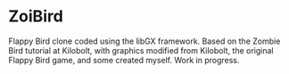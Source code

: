 ZoiBird
=======

Flappy Bird clone coded using the libGX framework. 
Based on the Zombie Bird tutorial at Kilobolt, with graphics modified from Kilobolt, 
the original Flappy Bird game, and some created myself. Work in progress.
